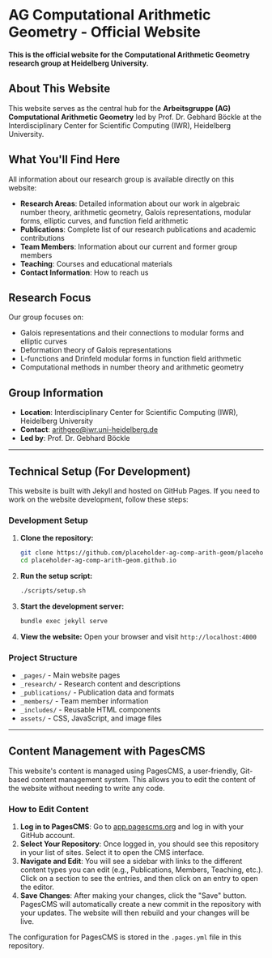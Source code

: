 # AG Computational Arithmetic Geometry - Official Website

**This is the official website for the Computational Arithmetic Geometry research group at Heidelberg University.**

## About This Website

This website serves as the central hub for the **Arbeitsgruppe (AG) Computational Arithmetic Geometry** led by Prof. Dr. Gebhard Böckle at the Interdisciplinary Center for Scientific Computing (IWR), Heidelberg University.

## What You'll Find Here

All information about our research group is available directly on this website:

- **Research Areas**: Detailed information about our work in algebraic number theory, arithmetic geometry, Galois representations, modular forms, elliptic curves, and function field arithmetic
- **Publications**: Complete list of our research publications and academic contributions
- **Team Members**: Information about our current and former group members
- **Teaching**: Courses and educational materials
- **Contact Information**: How to reach us

## Research Focus

Our group focuses on:
- Galois representations and their connections to modular forms and elliptic curves
- Deformation theory of Galois representations
- L-functions and Drinfeld modular forms in function field arithmetic
- Computational methods in number theory and arithmetic geometry

## Group Information

- **Location**: Interdisciplinary Center for Scientific Computing (IWR), Heidelberg University
- **Contact**: arithgeo@iwr.uni-heidelberg.de
- **Led by**: Prof. Dr. Gebhard Böckle

---

## Technical Setup (For Development)

This website is built with Jekyll and hosted on GitHub Pages. If you need to work on the website development, follow these steps:

### Development Setup

1. **Clone the repository:**
   ```bash
   git clone https://github.com/placeholder-ag-comp-arith-geom/placeholder-ag-comp-arith-geom.github.io.git
   cd placeholder-ag-comp-arith-geom.github.io
   ```

2. **Run the setup script:**
   ```bash
   ./scripts/setup.sh
   ```

3. **Start the development server:**
   ```bash
   bundle exec jekyll serve
   ```

3. **View the website:**
   Open your browser and visit `http://localhost:4000`

### Project Structure

- `_pages/` - Main website pages
- `_research/` - Research content and descriptions
- `_publications/` - Publication data and formats
- `_members/` - Team member information
- `_includes/` - Reusable HTML components
- `assets/` - CSS, JavaScript, and image files

---

## Content Management with PagesCMS

This website's content is managed using PagesCMS, a user-friendly, Git-based content management system. This allows you to edit the content of the website without needing to write any code.

### How to Edit Content

1.  **Log in to PagesCMS**: Go to [app.pagescms.org](https://app.pagescms.org/) and log in with your GitHub account.
2.  **Select Your Repository**: Once logged in, you should see this repository in your list of sites. Select it to open the CMS interface.
3.  **Navigate and Edit**: You will see a sidebar with links to the different content types you can edit (e.g., Publications, Members, Teaching, etc.). Click on a section to see the entries, and then click on an entry to open the editor.
4.  **Save Changes**: After making your changes, click the "Save" button. PagesCMS will automatically create a new commit in the repository with your updates. The website will then rebuild and your changes will be live.

The configuration for PagesCMS is stored in the `.pages.yml` file in this repository.